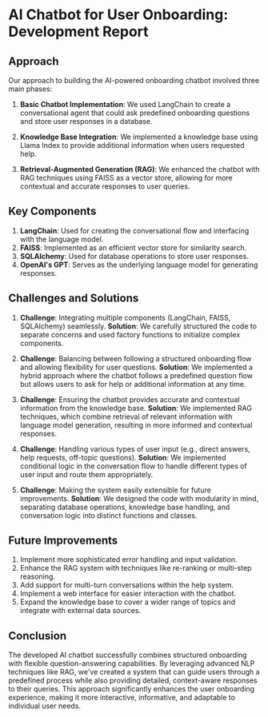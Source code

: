 # AI Chatbot for User Onboarding: Development Report

## Approach

Our approach to building the AI-powered onboarding chatbot involved three main phases:

1. **Basic Chatbot Implementation**: We used LangChain to create a conversational agent that could ask predefined onboarding questions and store user responses in a database.

2. **Knowledge Base Integration**: We implemented a knowledge base using Llama Index to provide additional information when users requested help.

3. **Retrieval-Augmented Generation (RAG)**: We enhanced the chatbot with RAG techniques using FAISS as a vector store, allowing for more contextual and accurate responses to user queries.

## Key Components

1. **LangChain**: Used for creating the conversational flow and interfacing with the language model.
2. **FAISS**: Implemented as an efficient vector store for similarity search.
3. **SQLAlchemy**: Used for database operations to store user responses.
4. **OpenAI's GPT**: Serves as the underlying language model for generating responses.

## Challenges and Solutions

1. **Challenge**: Integrating multiple components (LangChain, FAISS, SQLAlchemy) seamlessly.
   **Solution**: We carefully structured the code to separate concerns and used factory functions to initialize complex components.

2. **Challenge**: Balancing between following a structured onboarding flow and allowing flexibility for user questions.
   **Solution**: We implemented a hybrid approach where the chatbot follows a predefined question flow but allows users to ask for help or additional information at any time.

3. **Challenge**: Ensuring the chatbot provides accurate and contextual information from the knowledge base.
   **Solution**: We implemented RAG techniques, which combine retrieval of relevant information with language model generation, resulting in more informed and contextual responses.

4. **Challenge**: Handling various types of user input (e.g., direct answers, help requests, off-topic questions).
   **Solution**: We implemented conditional logic in the conversation flow to handle different types of user input and route them appropriately.

5. **Challenge**: Making the system easily extensible for future improvements.
   **Solution**: We designed the code with modularity in mind, separating database operations, knowledge base handling, and conversation logic into distinct functions and classes.

## Future Improvements

1. Implement more sophisticated error handling and input validation.
2. Enhance the RAG system with techniques like re-ranking or multi-step reasoning.
3. Add support for multi-turn conversations within the help system.
4. Implement a web interface for easier interaction with the chatbot.
5. Expand the knowledge base to cover a wider range of topics and integrate with external data sources.

## Conclusion

The developed AI chatbot successfully combines structured onboarding with flexible question-answering capabilities. By leveraging advanced NLP techniques like RAG, we've created a system that can guide users through a predefined process while also providing detailed, context-aware responses to their queries. This approach significantly enhances the user onboarding experience, making it more interactive, informative, and adaptable to individual user needs.
